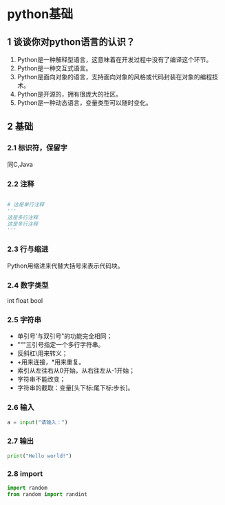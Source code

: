# python基础

## 1 谈谈你对python语言的认识？

1. Python是一种解释型语言，这意味着在开发过程中没有了编译这个环节。
2. Python是一种交互式语言。
3. Python是面向对象的语言，支持面向对象的风格或代码封装在对象的编程技术。
4. Python是开源的，拥有很庞大的社区。
5. Python是一种动态语言，变量类型可以随时变化。

## 2 基础

### 2.1 标识符，保留字

同C,Java

### 2.2 注释

```python

# 这是单行注释
'''
这是多行注释
这是多行注释
'''
```

### 2.3 行与缩进

Python用缩进来代替大括号来表示代码块。

### 2.4 数字类型

int
float
bool

### 2.5 字符串

* 单引号'与双引号"的功能完全相同；
* """三引号指定一个多行字符串。
* 反斜杠\用来转义；
* +用来连接，*用来重复。
* 索引从左往右从0开始，从右往左从-1开始；
* 字符串不能改变；
* 字符串的截取：变量[头下标:尾下标:步长]。

### 2.6 输入

```python
a = input("请输入：")
```

### 2.7 输出

```python
print("Hello world!")
```

### 2.8 import

```python
import random
from random import randint
```
